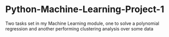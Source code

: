 # Python-Machine-Learning-Project-1
Two tasks set in my Machine Learning module, one to solve a polynomial regression and another performing clustering analysis over some data
